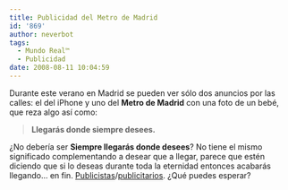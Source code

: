 ```yaml
---
title: Publicidad del Metro de Madrid
id: '869'
author: neverbot
tags:
  - Mundo Real™
  - Publicidad
date: 2008-08-11 10:04:59
---
```


Durante este verano en Madrid se pueden ver sólo dos anuncios por las calles: el del iPhone y uno del **Metro de Madrid** con una foto de un bebé, que reza algo así como:

> **Llegarás donde siempre desees.**

¿No debería ser **Siempre llegarás donde desees**? No tiene el mismo significado complementando a desear que a llegar, parece que estén diciendo que si lo deseas durante toda la eternidad entonces acabarás llegando... en fin. [Publicistas](http://buscon.rae.es/draeI/SrvltGUIBusUsual?TIPO_HTML=2&TIPO_BUS=3&LEMA=publicista)/[publicitarios](http://buscon.rae.es/draeI/SrvltGUIBusUsual?TIPO_HTML=2&TIPO_BUS=3&LEMA=publicitario). ¿Qué puedes esperar?